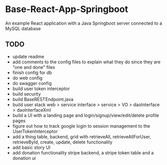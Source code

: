 # Base-React-App-Springboot
An example React application with a Java Springboot server connected to a MySQL database

## TODO
- update readme
- add comments to the config files to explain what they do since they are "one and done" files
- finish config for db
- do web config
- do swagger config
- build user token interceptor
- build security
- build BaseRESTEndpoint.java
- build user stack web > service interface > service > VO > daoInterface > daoInterfaceXml
- build a UI with a landing page and login/signup/view/edit/delete profile pages
- figure out how to track google login to session management to the UserTokenInterceptor
- add a thing table, backend, grid with retrieveAll, retrieveAllForUser, retrieveById, create, update, delete functionality
- add basic story UI
- add donation functionality stripe backend, a stripe token table and a donation ui